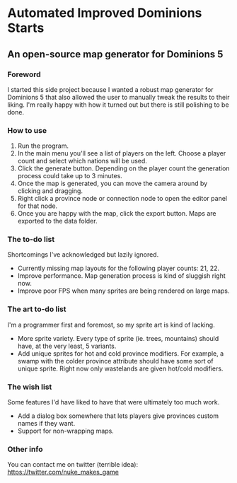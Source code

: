 # Automated Improved Dominions Starts
## An open-source map generator for Dominions 5

### Foreword

I started this side project because I wanted a robust map generator for Dominions 5 that also allowed the user to manually tweak the results to their liking. I'm really happy with how it turned out but there is still polishing to be done.

### How to use

1. Run the program.
2. In the main menu you'll see a list of players on the left. Choose a player count and select which nations will be used.
3. Click the generate button. Depending on the player count the generation process could take up to 3 minutes.
4. Once the map is generated, you can move the camera around by clicking and dragging.
5. Right click a province node or connection node to open the editor panel for that node.
6. Once you are happy with the map, click the export button. Maps are exported to the data folder.

### The to-do list

Shortcomings I've acknowledged but lazily ignored.

- Currently missing map layouts for the following player counts: 21, 22.
- Improve performance. Map generation process is kind of sluggish right now. 
- Improve poor FPS when many sprites are being rendered on large maps.

### The art to-do list

I'm a programmer first and foremost, so my sprite art is kind of lacking.

- More sprite variety. Every type of sprite (ie. trees, mountains) should have, at the very least, 5 variants.
- Add unique sprites for hot and cold province modifiers. For example, a swamp with the colder province attribute should have some sort of unique sprite. Right now only wastelands are given hot/cold modifiers.

### The wish list

Some features I'd have liked to have that were ultimately too much work.

- Add a dialog box somewhere that lets players give provinces custom names if they want.
- Support for non-wrapping maps.

### Other info

You can contact me on twitter (terrible idea): https://twitter.com/nuke_makes_game
